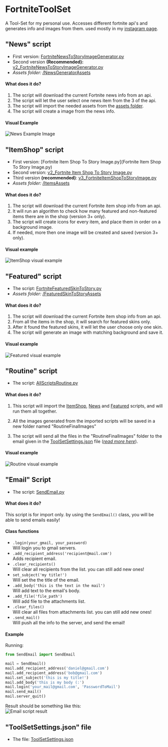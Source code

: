 # FortniteToolSet
A Tool-Set for my personal use.
Accesses different fortnite api's and generates info and images from them.
used mostly in my [instagram page](https://www.instagram.com/reala10n/).

## "News" script
- First version: [FortniteNewsToStoryImageGenerator.py](FortniteNewsToStoryImageGenerator.py)
- Second version **(Recommended):** [v2_FortniteNewsToStoryImageGenerator.py](v2_NewsToStoryImage.py)
- _Assets folder:_ [/NewsGeneratorAssets](/NewsGeneratorAssets)

#### What does it do?
1. The script will download the current Fortnite news info from an api.
2. The script will let the user select one news item from the 3 of the api.
3. The script will import the needed assets from the [assets folder](/NewsGeneratorAssets).
4. The script will create a image from the news info.

#### Visual Example
![News Example Image](<https://i.imgur.com/ZrRHcCo.png>)    

## "ItemShop" script
- First version: [Fortnite Item Shop To Story Image.py](Fortnite Item Shop To Story Image.py)
- Second version: [v2_Fortnite Item Shop To Story Image.py](v2ItemShopToStoryImage.py)
- Third version **(recommended)**: [v3_FortniteItemShopToStoryImage.py](v3_ItemShopToStoryImage.py)
- _Assets folder:_ [/ItemsAssets](/ItemsAssets)

#### What does it do?
1. The script will download the current Fortnite item shop info from an api.
2. It will run an algorithm to check how many featured and non-featured items there are in the shop (version 3+ only).
3. The script will create icons for every item, and place them in order on a background image.
4. If needed, more then one image will be created and saved (version 3+ only).

#### Visual example
![ItemShop visual example](<https://i.imgur.com/anNZ5J9.png>)    

## "Featured" script
- The script: [FortniteFeaturedSkinToStory.py](FortniteFeaturedSkinToStory.py)
- _Assets folder:_ [/FeaturedSkinToStoryAssets](/FeaturedSkinToStoryAssets)

#### What does it do?
1. The script will download the current Fortnite item shop info from an api.
2. From all the items in the shop, it will search for featured skins only.
3. After it found the featured skins, it will let the user choose only one skin.
4. The script will generate an image with matching background and save it.

#### Visual example
![Featured visual example](<https://i.imgur.com/YcHSiMW.png>)      

## "Routine" script
- The script: [AllScriptsRoutine.py](AllScriptsRoutine.py)

#### What does it do?
1. This script will import the [ItemShop](#itemshop-script), [News](#news-script) and [Featured](#featured-script) scripts, and will run them all together.

2. All the images generated from the imported scripts will be saved in a new folder named "RoutineFinalImages"

3. The script will send all the files in the "RoutineFinalImages" folder to the email given in the [ToolSetSettings.json](ToolSetSettings.json) file ([_read more here_](#toolsetsettingsjson-file)).

#### Visual example
![Routine visual example](<https://i.imgur.com/Ko0aQXS.png>)      

## "Email" Script
- The script: [SendEmail.py](SendEmail.py)

#### What does it do?
This script is for import only. by using the `SendEmail()` class, you will be able to send emails easily!

#### Class functions
- `.login(your_gmail, your_password)`  
Will login you to gmail servers.
- `.add_recipient_address('recipient@mail.com')`  
Adds recipient email.
- `.clear_recipients()`  
Will clear all recipients from the list. you can still add new ones!
- `set_subject('my title!')`  
Will set the the title of the email.
- `.add_body('this is the text in the mail')`  
Will add text to the email's body.
- `.add_file('file_path')`  
Will add file to the attachments list.
- `.clear_files()`  
Will clear all files from attachments list. you can still add new ones!
- `.send_mail()`  
Will push all the info to the server, and send the email!

#### Example

Running:  
```python
from SendEmail import SendEmail

mail = SendEmail()
mail.add_recipient_address('daniel@gmail.com')
mail.add_recipient_address('bob@gmail.com')
mail.set_subject('this is my title!')
mail.add_body('this is my body (:')
mail.login('your_mail@gmail.com', 'PasswordToMail')
mail.send_mail()
mail.server_quit()
```

Result should be something like this:  
![Email script result](https://i.imgur.com/fSbBoWG.png)  

## "ToolSetSettings.json" file
* The file: [ToolSetSettings.json](ToolSetSettings.json)
